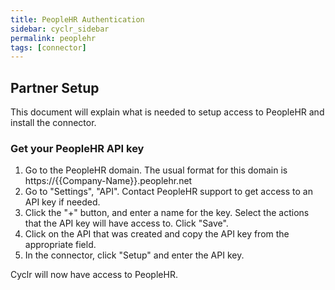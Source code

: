 ```yaml
---
title: PeopleHR Authentication
sidebar: cyclr_sidebar
permalink: peoplehr
tags: [connector]
---
```


## Partner Setup ##

This document will explain what is needed to setup access to PeopleHR and install the connector.

### Get your PeopleHR API key ###

1. Go to the PeopleHR domain. The usual format for this domain is https://{{Company-Name}}.peoplehr.net
2. Go to "Settings", "API". Contact PeopleHR support to get access to an API key if needed.
3. Click the "+" button, and enter a name for the key. Select the actions that the API key will have access to. Click "Save".
4. Click on the API that was created and copy the API key from the appropriate field.
5. In the connector, click "Setup" and enter the API key.

Cyclr will now have access to PeopleHR.